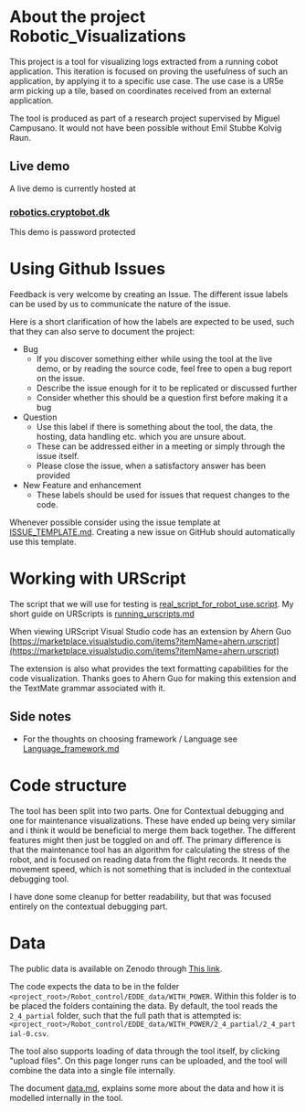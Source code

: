 # About the project Robotic_Visualizations

This project is a tool for visualizing logs extracted from a running cobot application. 
This iteration is focused on proving the usefulness of such an application, by applying it to a specific use case.
The use case is a UR5e arm picking up a tile, based on coordinates received from an external application.

The tool is produced as part of a research project supervised by Miguel Campusano. 
It would not have been possible without Emil Stubbe Kolvig Raun.

## Live demo
A live demo is currently hosted at 
### [robotics.cryptobot.dk](robotics.cryptobot.dk)
This demo is password protected

# Using Github Issues
Feedback is very welcome by creating an Issue.
The different issue labels can be used by us to communicate the nature of the issue. 

Here is a short clarification of how the labels are expected to be used, such that they can also serve to document the project:

- Bug
  - If you discover something either while using the tool at the live demo, or by reading the source code, feel free to open a bug report on the issue.
  - Describe the issue enough for it to be replicated or discussed further
  - Consider whether this should be a question first before making it a bug
- Question
  - Use this label if there is something about the tool, the data, the hosting, data handling etc. which you are unsure about.
  - These can be addressed either in a meeting or simply through the issue itself.
  - Please close the issue, when a satisfactory answer has been provided
- New Feature and enhancement
  - These labels should be used for issues that request changes to the code.  

Whenever possible consider using the issue template at [ISSUE_TEMPLATE.md](ISSUE_TEMPLATE.md). 
Creating a new issue on GitHub should automatically use this template.


# Working with URScript

The script that we will use for testing is [real_script_for_robot_use.script](Robot_control/full_scripts/all_runs/real_script_for_robot_use.script).
My short guide on URScripts is [running_urscripts.md](running_urscripts.md)

When viewing URScript Visual Studio code has an extension by Ahern Guo 
[https://marketplace.visualstudio.com/items?itemName=ahern.urscript](https://marketplace.visualstudio.com/items?itemName=ahern.urscript)

The extension is also what provides the text formatting capabilities for the code visualization. 
Thanks goes to Ahern Guo for making this extension and the TextMate grammar associated with it.

## Side notes
- For the thoughts on choosing framework / Language see [Language_framework.md](Language_framework)

# Code structure
The tool has been split into two parts. One for Contextual debugging and one for maintenance visualizations.
These have ended up being very similar and i think it would be beneficial to merge them back together.
The different features might then just be toggled on and off.
The primary difference is that the maintenance tool has an algorithm for calculating the stress of the robot, 
and is focused on reading data from the flight records. 
It needs the movement speed, which is not something that is included in the contextual debugging tool.

I have done some cleanup for better readability, but that was focused entirely on the contextual debugging part.


# Data
The public data is available on Zenodo through [This link](https://zenodo.org/records/10277257).

The code expects the data to be in the folder `<project_root>/Robot_control/EDDE_data/WITH_POWER`. 
Within this folder is to be placed the folders containing the data. By default, the tool reads the `2_4_partial` folder, 
such that the full path that is attempted is: `<project_root>/Robot_control/EDDE_data/WITH_POWER/2_4_partial/2_4_partial-0.csv`.

The tool also supports loading of data through the tool itself, by clicking "upload files".
On this page longer runs can be uploaded, and the tool will combine the data into a single file internally.

The document [data.md](data.md), explains some more about the data and how it is modelled internally in the tool.
